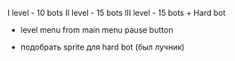 I level - 10 bots
II level - 15 bots
III level - 15 bots + Hard bot

- level menu from main menu pause button

*  подобрать sprite для hard bot (был лучник)
